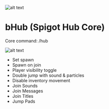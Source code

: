 ![alt text](https://i.imgur.com/DoMMvyw.png "Header")
# bHub (Spigot Hub Core)

Core command: /hub

![alt text](https://i.imgur.com/8dm6Tdu.png "Features")
* Set spawn
* Spawn on join
* Player visibility toggle
* Double jump with sound & particles
* Disable inventory movement
* Join Sounds
* Join Messages
* Join Titles
* Jump Pads
